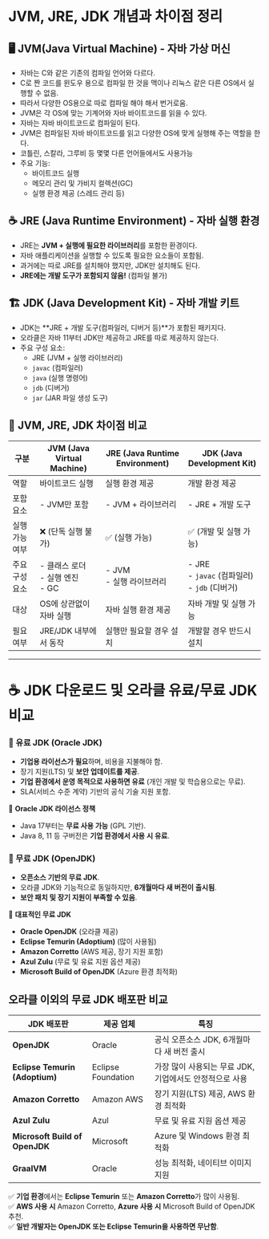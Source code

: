 # JVM, JRE, JDK 개념과 차이점 정리

## 🖥️ JVM(Java Virtual Machine) - 자바 가상 머신

- 자바는 C와 같은 기존의 컴파일 언어와 다르다.
- C로 짠 코드를 윈도우 용으로 컴파일 한 것을 맥이나 리눅스 같은 다른 OS에서 실행할 수 없음.
- 따라서 다양한 OS용으로 따로 컴파일 해야 해서 번거로움.
- JVM은 각 OS에 맞는 기계어와 자바 바이트코드를 읽을 수 있다.
- 자바는 자바 바이트코드로 컴파일이 된다.
- JVM은 컴파일된 자바 바이트코드를 읽고 다양한 OS에 맞게 실행해 주는 역할을 한다.
- 코틀린, 스칼라, 그루비 등 몇몇 다른 언어들에서도 사용가능
- 주요 기능:
  - 바이트코드 실행
  - 메모리 관리 및 가비지 컬렉션(GC)
  - 실행 환경 제공 (스레드 관리 등)

## ☕ JRE (Java Runtime Environment) - 자바 실행 환경

- JRE는 **JVM + 실행에 필요한 라이브러리**를 포함한 환경이다.
- 자바 애플리케이션을 실행할 수 있도록 필요한 요소들이 포함됨.
- 과거에는 따로 JRE를 설치해야 했지만, JDK만 설치해도 된다.
- **JRE에는 개발 도구가 포함되지 않음!** (컴파일 불가)

## 🏗️ JDK (Java Development Kit) - 자바 개발 키트

- JDK는 **JRE + 개발 도구(컴파일러, 디버거 등)**가 포함된 패키지다.
- 오라클은 자바 11부터 JDK만 제공하고 JRE를 따로 제공하지 않는다.
- 주요 구성 요소:
  - JRE (JVM + 실행 라이브러리)
  - `javac` (컴파일러)
  - `java` (실행 명령어)
  - `jdb` (디버거)
  - `jar` (JAR 파일 생성 도구)

## 📌 JVM, JRE, JDK 차이점 비교

| 구분           | JVM (Java Virtual Machine)               | JRE (Java Runtime Environment) | JDK (Java Development Kit)                            |
| -------------- | ---------------------------------------- | ------------------------------ | ----------------------------------------------------- |
| 역할           | 바이트코드 실행                          | 실행 환경 제공                 | 개발 환경 제공                                        |
| 포함 요소      | - JVM만 포함                             | - JVM + 라이브러리             | - JRE + 개발 도구                                     |
| 실행 가능 여부 | ❌ (단독 실행 불가)                      | ✅ (실행 가능)                 | ✅ (개발 및 실행 가능)                                |
| 주요 구성 요소 | - 클래스 로더 <br> - 실행 엔진 <br> - GC | - JVM <br> - 실행 라이브러리   | - JRE <br> - `javac` (컴파일러) <br> - `jdb` (디버거) |
| 대상           | OS에 상관없이 자바 실행                  | 자바 실행 환경 제공            | 자바 개발 및 실행 가능                                |
| 필요 여부      | JRE/JDK 내부에서 동작                    | 실행만 필요할 경우 설치        | 개발할 경우 반드시 설치                               |

---

# ☕ JDK 다운로드 및 오라클 유료/무료 JDK 비교

### 🔹 유료 JDK (Oracle JDK)

- **기업용 라이선스가 필요**하며, 비용을 지불해야 함.
- 장기 지원(LTS) 및 **보안 업데이트를 제공**.
- **기업 환경에서 운영 목적으로 사용하면 유료** (개인 개발 및 학습용으로는 무료).
- SLA(서비스 수준 계약) 기반의 공식 기술 지원 포함.

📌 **Oracle JDK 라이선스 정책**

- Java 17부터는 **무료 사용 가능** (GPL 기반).
- Java 8, 11 등 구버전은 **기업 환경에서 사용 시 유료**.

### 🔹 무료 JDK (OpenJDK)

- **오픈소스 기반의 무료 JDK**.
- 오라클 JDK와 기능적으로 동일하지만, **6개월마다 새 버전이 출시됨**.
- **보안 패치 및 장기 지원이 부족할 수 있음**.

📌 **대표적인 무료 JDK**

- **Oracle OpenJDK** (오라클 제공)
- **Eclipse Temurin (Adoptium)** (많이 사용됨)
- **Amazon Corretto** (AWS 제공, 장기 지원 포함)
- **Azul Zulu** (무료 및 유료 지원 옵션 제공)
- **Microsoft Build of OpenJDK** (Azure 환경 최적화)

## 오라클 이외의 무료 JDK 배포판 비교

| JDK 배포판                     | 제공 업체          | 특징                                                    |
| ------------------------------ | ------------------ | ------------------------------------------------------- |
| **OpenJDK**                    | Oracle             | 공식 오픈소스 JDK, 6개월마다 새 버전 출시               |
| **Eclipse Temurin (Adoptium)** | Eclipse Foundation | 가장 많이 사용되는 무료 JDK, 기업에서도 안정적으로 사용 |
| **Amazon Corretto**            | Amazon AWS         | 장기 지원(LTS) 제공, AWS 환경 최적화                    |
| **Azul Zulu**                  | Azul               | 무료 및 유료 지원 옵션 제공                             |
| **Microsoft Build of OpenJDK** | Microsoft          | Azure 및 Windows 환경 최적화                            |
| **GraalVM**                    | Oracle             | 성능 최적화, 네이티브 이미지 지원                       |

✅ **기업 환경**에서는 **Eclipse Temurin** 또는 **Amazon Corretto**가 많이 사용됨.  
✅ **AWS 사용 시** Amazon Corretto, **Azure 사용 시** Microsoft Build of OpenJDK 추천.  
✅ **일반 개발자는 OpenJDK 또는 Eclipse Temurin을 사용하면 무난함**.
